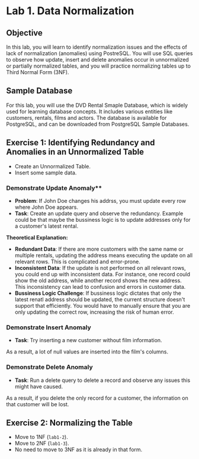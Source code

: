 # Lab 1. Data Normalization

## Objective
In this lab, you will learn to identify normalization issues and the effects of lack of normalization (anomalies) using PostreSQL. You will use SQL queries to observe how update, insert and delete anomalies occur in unnormalized or partially normalized tables, and you will practice normalizing tables up to Third Normal Form (3NF).

## Sample Database
For this lab, you will use the DVD Rental Smaple Database, which is widely used for learning database concepts. It includes various entities like customers, rentals, films and actors. The database is available for PostgreSQL, and can be downloaded from PostgreSQL Sample Databases.

## Exercise 1: Identifying Redundancy and Anomalies in an Unnormalized Table

- Create an Unnormalized Table.
-  Insert some sample data.

### Demonstrate Update Anomaly**
- **Problem**: If John Doe changes his addrss, you must update every row where John Doe appears.
- **Task**: Create an update query and observe the redundancy. Example could be that maybe the bussiness logic is to update addresses only for a customer's latest rental.

**Theoretical Explanation:**
- **Redundant Data**: If there are more customers with the same name or multiple rentals, updating the address means executing the update on all relevant rows. This is complicated and error-prone.
- **Inconsistent Data**: If the update is not performed on all relevant rows, you could end up with inconsistent data. For instance, one record could show the old address, while another record shows the new address. This inconsistency can lead to confusion and errors in customer data.
- **Bussiness Logic Challenge**: If bussiness logic dictates that only the latest renatl address should be updated, the current structure doesn't support that efficiently. You would have to manually ensure that you are only updating the correct row, increasing the risk of human error.

### Demonstrate Insert Anomaly
- **Task**: Try inserting a new customer without film information.

As a result, a lot of null values are inserted into the film's columns.

### Demonstrate Delete Anomaly
- **Task**: Run a delete query to delete a record and observe any issues this might have caused.

As a result, if you delete the only record for a customer, the information on that customer will be lost.

## Exercise 2: Normalizing the Table

- Move to 1NF (``lab1-2``).
- Move to 2NF (``lab1-3``).
- No need to move to 3NF as it is already in that form.